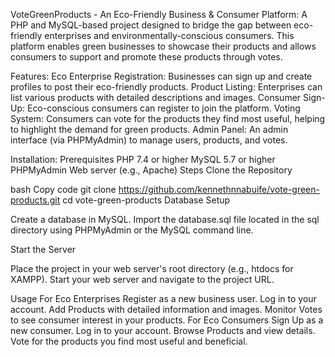VoteGreenProducts - An Eco-Friendly Business & Consumer Platform:
A PHP and MySQL-based project designed to bridge the gap between eco-friendly enterprises and environmentally-conscious consumers. This platform enables green businesses to showcase their products and allows consumers to support and promote these products through votes.

Features:
Eco Enterprise Registration: Businesses can sign up and create profiles to post their eco-friendly products.
Product Listing: Enterprises can list various products with detailed descriptions and images.
Consumer Sign-Up: Eco-conscious consumers can register to join the platform.
Voting System: Consumers can vote for the products they find most useful, helping to highlight the demand for green products.
Admin Panel: An admin interface (via PHPMyAdmin) to manage users, products, and votes.

Installation:
Prerequisites
PHP 7.4 or higher
MySQL 5.7 or higher
PHPMyAdmin
Web server (e.g., Apache)
Steps
Clone the Repository

bash
Copy code
git clone https://github.com/kennethnnabuife/vote-green-products.git
cd vote-green-products
Database Setup

Create a database in MySQL.
Import the database.sql file located in the sql directory using PHPMyAdmin or the MySQL command line.

Start the Server

Place the project in your web server's root directory (e.g., htdocs for XAMPP).
Start your web server and navigate to the project URL.

Usage
For Eco Enterprises
Register as a new business user.
Log in to your account.
Add Products with detailed information and images.
Monitor Votes to see consumer interest in your products.
For Eco Consumers
Sign Up as a new consumer.
Log in to your account.
Browse Products and view details.
Vote for the products you find most useful and beneficial.
